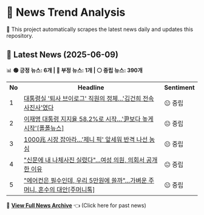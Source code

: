 # 📰 News Trend Analysis

🚀 This project automatically scrapes the latest news daily and updates this repository.

## 📅 Latest News (2025-06-09)

📊 **🟢 긍정 뉴스: 6개 | 🔴 부정 뉴스: 1개 | ⚪ 중립 뉴스: 390개**  

<table>
    <tr>
        <th>No</th>
        <th>Headline</th>
        <th>Sentiment</th>
    </tr>
    <tr>
        <td>1</td>
        <td><a href="https:///n.news.naver.com/article/277/0005604200?ntype=RANKING">대통령실 '퇴사 브이로그' 직원의 정체…'김건희 전속 사진사'였다</a></td>
        <td>😐 중립</td>
    </tr>
    <tr>
        <td>2</td>
        <td><a href="https:///n.news.naver.com/article/277/0005604285?ntype=RANKING">이재명 대통령 지지율 58.2%로 시작…'尹보다 높게 시작'[폴폴뉴스]</a></td>
        <td>😐 중립</td>
    </tr>
    <tr>
        <td>3</td>
        <td><a href="https:///n.news.naver.com/article/277/0005604240?ntype=RANKING">1000兆 시장 잡아라…'제니 픽' 앞세워 반격 나선 농심</a></td>
        <td>😐 중립</td>
    </tr>
    <tr>
        <td>4</td>
        <td><a href="https:///n.news.naver.com/article/277/0005604287?ntype=RANKING">"신문에 내 나체사진 실렸다"…여성 의원, 의회서 공개한 이유</a></td>
        <td>😐 중립</td>
    </tr>
    <tr>
        <td>5</td>
        <td><a href="https:///n.news.naver.com/article/277/0005604071?ntype=RANKING">"에어컨은 필수인데, 우리 5만원에 쓸까"…가벼운 주머니, 혼수의 대안[주머니톡]</a></td>
        <td>😐 중립</td>
    </tr></table>  

📜 **[View Full News Archive](news_archive.md)** 👈 (Click here for past news)
